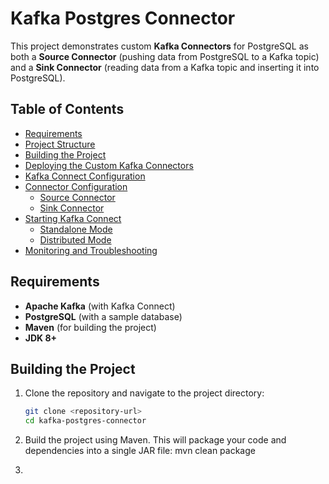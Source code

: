 # Kafka Postgres Connector

This project demonstrates custom **Kafka Connectors** for PostgreSQL as both a **Source Connector** (pushing data from PostgreSQL to a Kafka topic) and a **Sink Connector** (reading data from a Kafka topic and inserting it into PostgreSQL).

## Table of Contents

- [Requirements](#requirements)
- [Project Structure](#project-structure)
- [Building the Project](#building-the-project)
- [Deploying the Custom Kafka Connectors](#deploying-the-custom-kafka-connectors)
- [Kafka Connect Configuration](#kafka-connect-configuration)
- [Connector Configuration](#connector-configuration)
   - [Source Connector](#source-connector)
   - [Sink Connector](#sink-connector)
- [Starting Kafka Connect](#starting-kafka-connect)
   - [Standalone Mode](#standalone-mode)
   - [Distributed Mode](#distributed-mode)
- [Monitoring and Troubleshooting](#monitoring-and-troubleshooting)

## Requirements

- **Apache Kafka** (with Kafka Connect)
- **PostgreSQL** (with a sample database)
- **Maven** (for building the project)
- **JDK 8+**


## Building the Project

1. Clone the repository and navigate to the project directory:

   ```bash
   git clone <repository-url>
   cd kafka-postgres-connector
   
2. Build the project using Maven. This will package your code and dependencies into a single JAR file:
    mvn clean package
4. 